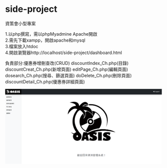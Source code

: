 # side-project
資策會小型專案</br>

1.以php撰寫，需以phpMyadmine Apache開啟 </br>
2.需先下載xampp，開啟apache和mysql</br>
3.檔案放入htdoc</br>
4.開啟瀏覽器http://localhost/side-project/dashboard.html</br>

負責部分:優惠券增刪查改(CRUD)
discountIndex_Ch.php(目錄)
discountCreat_Ch.php(新增頁面)
editPage_Ch.php(編輯頁面)
dosearch_Ch.php(搜尋、篩選頁面)
doDelete_Ch.php(刪除頁面)
discountDetail_Ch.php(優惠券詳細頁面)

<img src='side-project.png' />